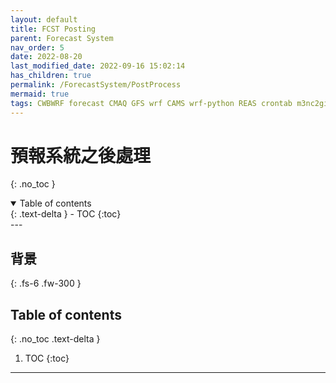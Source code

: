 ```yaml
---
layout: default
title: FCST Posting
parent: Forecast System
nav_order: 5
date: 2022-08-20
last_modified_date: 2022-09-16 15:02:14
has_children: true
permalink: /ForecastSystem/PostProcess
mermaid: true
tags: CWBWRF forecast CMAQ GFS wrf CAMS wrf-python REAS crontab m3nc2gif
---
```


# 預報系統之後處理
{: .no_toc }

<details open markdown="block">
  <summary>
    Table of contents
  </summary>
  {: .text-delta }
- TOC
{:toc}
</details>
--- 

## 背景


{: .fs-6 .fw-300 }

## Table of contents
{: .no_toc .text-delta }

1. TOC
{:toc}

---
